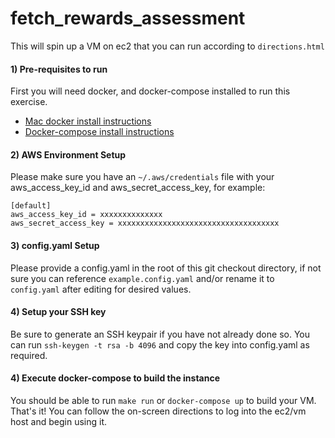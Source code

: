 # fetch_rewards_assessment

This will spin up a VM on ec2 that you can run according to `directions.html`

#### 1) Pre-requisites to run

First you will need docker, and docker-compose installed to run this exercise.

* [Mac docker install instructions](https://docs.docker.com/docker-for-mac/install/)
* [Docker-compose install instructions](https://docs.docker.com/compose/install/)

#### 2) AWS Environment Setup

Please make sure you have an `~/.aws/credentials` file with your aws_access_key_id and aws_secret_access_key, for example:

```
[default]
aws_access_key_id = xxxxxxxxxxxxxx
aws_secret_access_key = xxxxxxxxxxxxxxxxxxxxxxxxxxxxxxxxxxxx
```

#### 3) config.yaml Setup

Please provide a config.yaml in the root of this git checkout directory, if not sure you can reference `example.config.yaml` and/or rename it to `config.yaml` after editing for desired values.

#### 4) Setup your SSH key 

Be sure to generate an SSH keypair if you have not already done so. You can run `ssh-keygen -t rsa -b 4096` and copy the key into config.yaml as required.

#### 4) Execute docker-compose to build the instance

You should be able to run `make run` or `docker-compose up` to build your VM.
That's it! You can follow the on-screen directions to log into the ec2/vm host and begin using it.